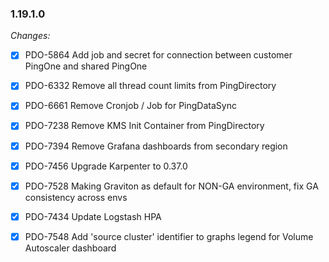 ### 1.19.1.0

_Changes:_

- [X] PDO-5864 Add job and secret for connection between customer PingOne and shared PingOne
- [X] PDO-6332 Remove all thread count limits from PingDirectory
- [X] PDO-6661 Remove Cronjob / Job for PingDataSync
- [X] PDO-7238 Remove KMS Init Container from PingDirectory
- [X] PDO-7394 Remove Grafana dashboards from secondary region
- [X] PDO-7456 Upgrade Karpenter to 0.37.0
- [X] PDO-7528 Making Graviton as default for NON-GA environment, fix GA consistency across envs
- [X] PDO-7434 Update Logstash HPA
- [X] PDO-7548 Add 'source cluster' identifier to graphs legend for Volume Autoscaler dashboard 

